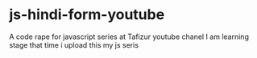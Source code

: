 # js-hindi-form-youtube
A code rape for javascript series at Tafizur  youtube chanel
I am learning stage that time i upload this my js seris
